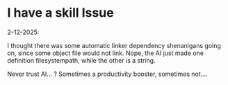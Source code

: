 # I have a skill Issue

2-12-2025:

I thought there was some automatic linker dependency shenanigans going on, since some object file would not link. Nope, the AI just made one definition filesystempath, while the other is a string.

Never trust AI... ? Sometimes a productivity booster, sometimes not....